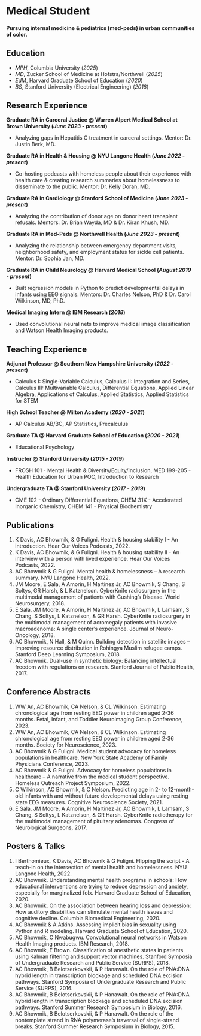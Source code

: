 # Medical Student

#### Pursuing internal medicine & pediatrics (med-peds) in urban communities of color. 

## Education
- _MPH_, Columbia University (_2025_)
- _MD_, Zucker School of Medicine at Hofstra/Northwell (_2025_)								       		
- _EdM_, Harvard Graduate School of Education (_2020_)	 			        		
- _BS_, Stanford University (Electrical Engineering) (_2018_)

## Research Experience
**Graduate RA in Carceral Justice @ Warren Alpert Medical School at Brown University (_June 2023 - present_)**
- Analyzing gaps in Hepatitis C treatment in carceral settings. Mentor: Dr. Justin Berk, MD.

**Graduate RA in Health & Housing @ NYU Langone Health (_June 2022 - present_)**
- Co-hosting podcasts with homeless people about their experience with health care & creating research summaries about homelessness to disseminate to the public. Mentor: Dr. Kelly Doran, MD.

**Graduate RA in Cardiology @ Stanford School of Medicine (_June 2023 - present_)**
- Analyzing the contribution of donor age on donor heart transplant refusals. Mentors: Dr. Brian Wayda, MD & Dr. Kiran Khush, MD.

**Graduate RA in Med-Peds @ Northwell Health (_June 2023 - present_)**
- Analyzing the relationship between emergency department visits, neighborhood safety, and employment status for sickle cell patients. Mentor: Dr. Sophia Jan, MD.

**Graduate RA in Child Neurology @ Harvard Medical School (_August 2019 - present_)**
- Built regression models in Python to predict developmental delays in infants using EEG signals. Mentors: Dr. Charles Nelson, PhD & Dr. Carol Wilkinson, MD, PhD.

**Medical Imaging Intern @ IBM Research (_2018_)**
- Used convolutional neural nets to improve medical image classification and Watson Health Imaging products.

## Teaching Experience
**Adjunct Professor @ Southern New Hampshire University (_2022 - present_)**
- Calculus I: Single-Variable Calculus, Calculus II: Integration and Series, Calculus III: Multivariable Calculus, Differential Equations, Applied Linear Algebra, Applications of Calculus, Applied Statistics, Applied Statistics for STEM

**High School Teacher @ Milton Academy (_2020 - 2021_)**
- AP Calculus AB/BC, AP Statistics, Precalculus

**Graduate TA @ Harvard Graduate School of Education (_2020 - 2021_)**
- Educational Psychology

**Instructor @ Stanford University (_2015 - 2019_)**
- FROSH 101 - Mental Health & Diversity/Equity/Inclusion, MED 199-205 - Health Education for Urban POC, Introduction to Research

**Undergraduate TA @ Stanford University (_2017 - 2019_)**
- CME 102 - Ordinary Differential Equations, CHEM 31X - Accelerated Inorganic Chemistry, CHEM 141 - Physical Biochemistry

## Publications
1. K Davis, AC Bhowmik, & G Fuligni. Health & housing stability I - An introduction. Hear Our Voices Podcasts, 2022.
2. K Davis, AC Bhowmik, & G Fuligni. Health & housing stability II - An interview with a person with lived experience. Hear Our Voices Podcasts, 2022.
3. AC Bhowmik & G Fuligni. Mental health & homelessness – A research summary. NYU Langone Health, 2022.
4. JM Moore, E Sala, A Amorin, H Martinez Jr, AC Bhowmik, S Chang, S Soltys, GR Harsh, & L Katznelson. CyberKnife radiosurgery in the multimodal management of patients with Cushing’s Disease. World Neurosurgery, 2018.
5. E Sala, JM Moore, A Amorin, H Martinez Jr, AC Bhowmik, L Lamsam, S Chang, S Soltys, L Katznelson, & GR Harsh. CyberKnife radiosurgery in the multimodal management of acromegaly patients with invasive macroadenoma: A single center’s experience. Journal of Neuro-Oncology, 2018.
6. AC Bhowmik, N Hall, & M Quinn. Building detection in satellite images – Improving resource distribution in Rohingya Muslim refugee camps. Stanford Deep Learning Symposium, 2018.
7. AC Bhowmik. Dual-use in synthetic biology: Balancing intellectual freedom with regulations on research. Stanford Journal of Public Health, 2017.

## Conference Abstracts
1. WW An, AC Bhowmik, CA Nelson, & CL Wilkinson. Estimating chronological age from resting EEG power in children aged 2-36 months. Fetal, Infant, and Toddler Neuroimaging Group Conference, 2023.
2. WW An, AC Bhowmik, CA Nelson, & CL Wilkinson. Estimating chronological age from resting EEG power in children aged 2-36 months. Society for Neuroscience, 2023.
3. AC Bhowmik & G Fuligni. Medical student advocacy for homeless populations in healthcare. New York State Academy of Family Physicians Conference, 2023.
4. AC Bhowmik & G Fuligni. Advocacy for homeless populations in healthcare – A narrative from the medical student perspective. Homeless Outreach Project Symposium, 2022.
5. C Wilkinson, AC Bhowmik, & C Nelson. Predicting age in 2- to 12-month-old infants with and without future developmental delays using resting state EEG measures. Cognitive Neuroscience Society, 2021.
6. E Sala, JM Moore, A Amorin, H Martinez Jr, AC Bhowmik, L Lamsam, S Chang, S Soltys, L Katznelson, & GR Harsh. CyberKnife radiotherapy for the multimodal management of pituitary adenomas. Congress of Neurological Surgeons, 2017.

## Posters & Talks
1. I Berthomieux, K Davis, AC Bhowmik & G Fuligni. Flipping the script - A teach-in on the intersection of mental health and homelessness. NYU Langone Health, 2022.
2. AC Bhowmik. Understanding mental health programs in schools: How educational interventions are trying to reduce depression and anxiety, especially for marginalized folx. Harvard Graduate School of Education, 2020.
3. AC Bhowmik. On the association between hearing loss and depression: How auditory disabilities can stimulate mental health issues and cognitive decline. Columbia Biomedical Engineering, 2020.
4. AC Bhowmik & A Atkins. Assessing implicit bias in sexuality using Python and R modeling. Harvard Graduate School of Education, 2020.
5. AC Bhowmik, C Nwabugwu. Convolutional neural networks in Watson Health Imaging products. IBM Research, 2018.
6. AC Bhowmik, E Brown. Classification of anesthetic states in patients using Kalman filtering and support vector machines. Stanford Symposia of Undergraduate Research and Public Service (SURPS), 2018.
7. AC Bhowmik, B Belotserkovskii, & P Hanawalt. On the role of PNA:DNA hybrid length in transcription blockage and scheduled DNA excision pathways. Stanford Symposia of Undergraduate Research and Public Service (SURPS), 2016.
8. AC Bhowmik, B Belotserkovskii, & P Hanawalt. On the role of PNA:DNA hybrid length in transcription blockage and scheduled DNA excision pathways. Stanford Summer Research Symposium in Biology, 2016.
9. AC Bhowmik, B Belotserkovskii, & P Hanawalt. On the role of the nontemplate strand in RNA polymerase’s traversal of single-strand breaks. Stanford Summer Research Symposium in Biology, 2015.
